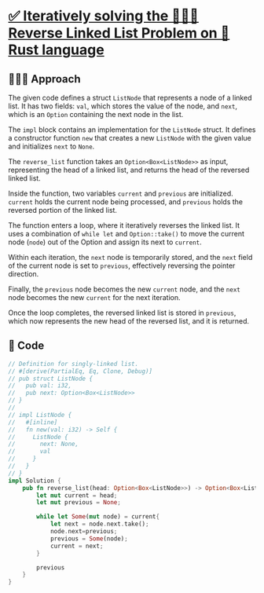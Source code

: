 # [✅ Iteratively solving the 🧑🏻‍💻 Reverse Linked List Problem on 🦀 Rust language]()

## 🧑🏻‍💻 Approach

The given code defines a struct `ListNode` that represents a node of a linked list. It has two fields: `val`, which stores the value of the node, and `next`, which is an `Option` containing the next node in the list.

The `impl` block contains an implementation for the `ListNode` struct. It defines a constructor function `new` that creates a new `ListNode` with the given value and initializes `next` to `None`.

The `reverse_list` function takes an `Option<Box<ListNode>>` as input, representing the head of a linked list, and returns the head of the reversed linked list.

Inside the function, two variables `current` and `previous` are initialized. `current` holds the current node being processed, and `previous` holds the reversed portion of the linked list.

The function enters a loop, where it iteratively reverses the linked list. It uses a combination of `while let` and `Option::take()` to move the current node (`node`) out of the Option and assign its next to `current`.

Within each iteration, the `next` node is temporarily stored, and the `next` field of the current node is set to `previous`, effectively reversing the pointer direction.

Finally, the `previous` node becomes the new `current` node, and the `next` node becomes the new `current` for the next iteration.

Once the loop completes, the reversed linked list is stored in `previous`, which now represents the new head of the reversed list, and it is returned.

## 🔐 Code

``` rust
// Definition for singly-linked list.
// #[derive(PartialEq, Eq, Clone, Debug)]
// pub struct ListNode {
//   pub val: i32,
//   pub next: Option<Box<ListNode>>
// }
// 
// impl ListNode {
//   #[inline]
//   fn new(val: i32) -> Self {
//     ListNode {
//       next: None,
//       val
//     }
//   }
// }
impl Solution {
    pub fn reverse_list(head: Option<Box<ListNode>>) -> Option<Box<ListNode>> {
        let mut current = head;
        let mut previous = None;

        while let Some(mut node) = current{
            let next = node.next.take();
            node.next=previous;
            previous = Some(node);
            current = next;
        }

        previous
    }
}
```
